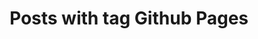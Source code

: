 ---
layout: tag
title: Posts with tag Github Pages
summary: posts with tag Github Pages
tag: github-pages
permalink: /tags/github-pages/
sitemap: false
---